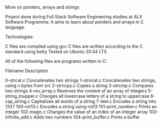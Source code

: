 More on pointers, arrays and strings

Project done during Full Stack Software Engineering studies at ALX Software Programme. 
It aims to learn about pointers and arrays in C language.

Technologies:

C files are compiled using gcc
C files are written according to the C standard using betty
Tested on Ubuntu 20.04 LTS

All of the following files are programs written in C:

Filename		  Description

0-strcat.c		      Concatenates two strings
1-strncat.c		      Concatenates two strings, using n bytes from src
2-strncpy.c		      Copies a string
3-strcmp.c		      Compares two strings
4-rev_array.c		    Reverses the content of an array of integers
5-string_toupper.c	Changes all lowercase letters of a string to uppercase
6-cap_string.c		  Capitalizes all words of a string
7-leet.c		        Encodes a string into 1337
100-rot13.c	        Encodes a string using rot13
101-print_number.c	Prints an integer
102-magic.c		      Changes the value of an index of an integer array
103-infinite_add.c	Adds two numbers
104-print_buffer.c	Prints a buffer
